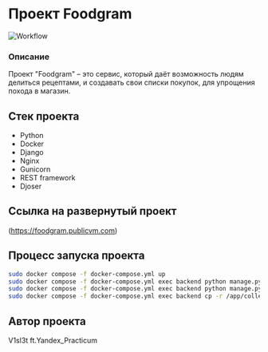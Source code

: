 # Проект Foodgram

![Workflow](https://github.com/V1sl3t/foodgram/actions/workflows/main.yml/badge.svg)


### Описание
Проект "Foodgram" – это сервис, который даёт возможность людям делиться рецептами, и создавать свои списки покупок, для упрощения похода в магазин.


## Стек проекта
- Python 
- Docker 
- Django 
- Nginx 
- Gunicorn
- REST framework
- Djoser

## Ссылка на развернутый проект
(https://foodgram.publicvm.com)

## Процесс запуска проекта 

```sh
sudo docker compose -f docker-compose.yml up
sudo docker compose -f docker-compose.yml exec backend python manage.py migrate
sudo docker compose -f docker-compose.yml exec backend python manage.py collectstatic
sudo docker compose -f docker-compose.yml exec backend cp -r /app/collected_static/. /backend_static/static/
```

## Автор проекта 
 
V1sl3t ft.Yandex_Practicum
